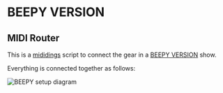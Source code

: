 # BEEPY VERSION
## MIDI Router

This is a [mididings](https://github.com/dsacre/mididings) script to connect the gear in a [BEEPY VERSION](https://www.beepyversion.com) show.

Everything is connected together as follows:

![BEEPY setup diagram](https://docs.google.com/drawings/d/e/2PACX-1vT3963I1xbfiH3J93XS5Ev06JA6CIxxpXwhxVK_i4e3IjamcBwPOtwnesIxLuPW9iy3dnMTO8FRDwco/pub?w=818&amp;h=615)
